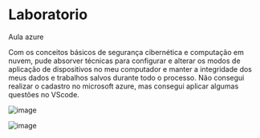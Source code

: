 # Laboratorio
Aula azure

Com os conceitos básicos de segurança cibernética e computação em nuvem, pude absorver técnicas para configurar e alterar os modos de aplicação de dispositivos no meu computador e manter a integridade dos meus dados e trabalhos salvos durante todo o processo. Não consegui realizar o cadastro no microsoft azure, mas consegui aplicar algumas questões no VScode. 

![image](https://github.com/user-attachments/assets/5825720f-f089-41ac-be3e-866b4f57f075)

![image](https://github.com/user-attachments/assets/da7e4b8f-364f-44c1-b35d-1cc7fce32504)
